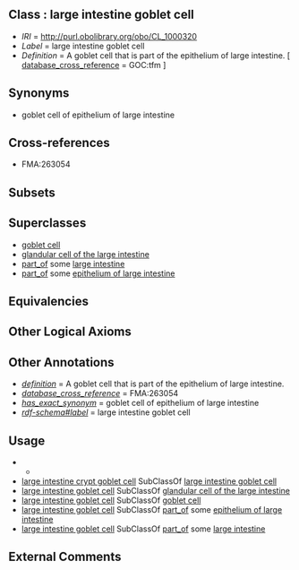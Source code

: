 
## Class : large intestine goblet cell

 * *IRI* = http://purl.obolibrary.org/obo/CL_1000320
 * *Label* = large intestine goblet cell
 * *Definition* = A goblet cell that is part of the epithelium of large intestine. [ [database_cross_reference](../../ef/oboInOwl#hasDbXref.md) = GOC:tfm ]

## Synonyms

 * goblet cell of epithelium of large intestine

## Cross-references

 * FMA:263054

## Subsets


## Superclasses

 * [goblet cell](../../CL/60/CL_0000160.md)
 * [glandular cell of the large intestine](../../CL/58/CL_0002658.md)
 * [part_of](../../BFO/50/BFO_0000050.md) some [large intestine](../../UBERON/59/UBERON_0000059.md)
 * [part_of](../../BFO/50/BFO_0000050.md) some [epithelium of large intestine](../../UBERON/78/UBERON_0001278.md)

## Equivalencies


## Other Logical Axioms


## Other Annotations

 * *[definition](../../IAO/15/IAO_0000115.md)* = A goblet cell that is part of the epithelium of large intestine.
 * *[database_cross_reference](../../ef/oboInOwl#hasDbXref.md)* = FMA:263054
 * *[has_exact_synonym](../../ym/oboInOwl#hasExactSynonym.md)* = goblet cell of epithelium of large intestine
 * *[rdf-schema#label](../../el/rdf-schema#label.md)* = large intestine goblet cell

## Usage

 * -
 * [large intestine crypt goblet cell](../../CL/21/CL_1000321.md) SubClassOf [large intestine goblet cell](../../CL/20/CL_1000320.md)
 * [large intestine goblet cell](../../CL/20/CL_1000320.md) SubClassOf [glandular cell of the large intestine](../../CL/58/CL_0002658.md)
 * [large intestine goblet cell](../../CL/20/CL_1000320.md) SubClassOf [goblet cell](../../CL/60/CL_0000160.md)
 * [large intestine goblet cell](../../CL/20/CL_1000320.md) SubClassOf [part_of](../../BFO/50/BFO_0000050.md) some [epithelium of large intestine](../../UBERON/78/UBERON_0001278.md)
 * [large intestine goblet cell](../../CL/20/CL_1000320.md) SubClassOf [part_of](../../BFO/50/BFO_0000050.md) some [large intestine](../../UBERON/59/UBERON_0000059.md)

## External Comments

